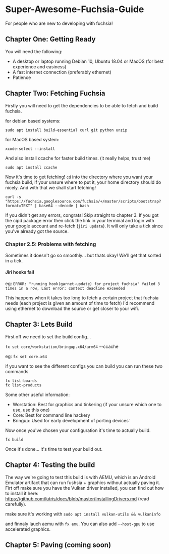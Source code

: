 # Super-Awesome-Fuchsia-Guide
For people who are new to developing with fuchsia!

## Chapter One: Getting Ready
You will need the following:
* A desktop or laptop running Debian 10, Ubuntu 18.04 or MacOS (for best experience and easiness)
* A fast internet connection (preferably ethernet)
* Patience

## Chapter Two: Fetching Fuchsia
Firstly you will need to get the dependencies to be able to fetch and build fuchsia. 

for debian based systems: 

`sudo apt install build-essential curl git python unzip`

for MacOS based system:

`xcode-select --install`

And also install ccache for faster build times. (it really helps, trust me)

`sudo apt install ccache`

Now it's time to get fetching! `cd` into the directory where you want your fuchsia build, if your unsure where to put it, your home directory should do nicely. And with that we shall start fetching!

`curl -s "https://fuchsia.googlesource.com/fuchsia/+/master/scripts/bootstrap?format=TEXT" | base64 --decode | bash`

If you didn't get any errors, congrats! Skip straight to chapter 3. If you got the cipd package error then click the link in your terminal and login with your google account and re-fetch (`jiri update`). It will only take a tick since you've already got the source.

### Chapter 2.5: Problems with fetching
Sometimes it doesn't go so smoothly... but thats okay! We'll get that sorted in a tick.

#### Jiri hooks fail

eg: `ERROR: "running hook(garnet-update) for project fuchsia" failed 3 times in a row, Last error: context deadline exceeded`

This happens when it takes too long to fetch a certain project that fuchsia needs (each project is given an amount of time to fetch) I'd recommend using ethernet to download the source or get closer to your wifi.

## Chapter 3: Lets Build
First off we need to set the build config...

`fx set core/workstation/bringup.x64/arm64` --ccache

eg: `fx set core.x64`

if you want to see the different configs you can build you can run these two commands

```
fx list-boards
fx list-products
```

Some other useful information:
* Worstation: Best for graphics and tinkering (if your unsure which one to use, use this one)
* Core: Best for command line hackery
* Bringup: Used for early development of porting devices`

Now once you've chosen your configuration it's time to actually build.

`fx build` 

Once it's done... it's time to test your build out.

## Chapter 4: Testing the build
The way we're going to test this build is with AEMU, which is an Android Emulator artifact that can run fushsia + graphics without actually paving it. Firt off make sure you have the Vulkan driver installed, you can find out how to install it here: https://github.com/lutris/docs/blob/master/InstallingDrivers.md (read carefully).

make sure it's working with `sudo apt install vulkan-utils && vulkaninfo`

and finnaly lauch aemu with `fx emu`. You can also add `--host-gpu` to use accelerated graphics. 

## Chapter 5: Paving (coming soon)
